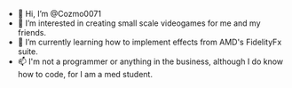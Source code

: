 - 👋 Hi, I’m @Cozmo0071
- 👀 I’m interested in creating small scale videogames for me and my friends.
- 🌱 I’m currently learning how to implement effects from AMD's FidelityFx suite.
- 📫 I'm not a programmer or anything in the business, although I do know how to code, for I am a med student.

<!---
Cozmo0071/Cozmo0071 is a ✨ special ✨ repository because its `README.md` (this file) appears on your GitHub profile.
You can click the Preview link to take a look at your changes.
--->
